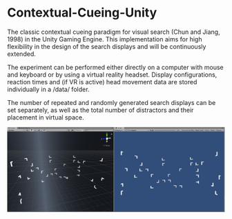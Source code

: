 # Contextual-Cueing-Unity
The classic contextual cueing paradigm for visual search (Chun and Jiang, 1998) in the Unity Gaming Engine. This implementation aims for high flexibility in the design of the search displays and will be continuously extended.

The experiment can be performed either directly on a computer with mouse and keyboard or by using a virtual reality headset. Display configurations, reaction times and (if VR is active) head movement data are stored individually in a /data/ folder. 

The number of repeated and randomly generated search displays can be set separately, as well as the total number of distractors and their placement in virtual space.

![An example search display](https://github.com/nimarek/Contextual-Cueing-Unity/blob/master/images/ccvr_1.png)
